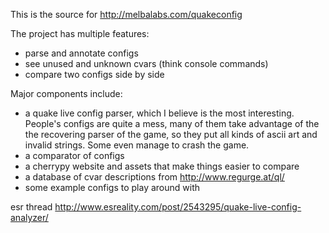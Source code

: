 This is the source for http://melbalabs.com/quakeconfig  

The project has multiple features:  
* parse and annotate configs
* see unused and unknown cvars (think console commands)
* compare two configs side by side

Major components include:  
* a quake live config parser, which I believe is the most interesting.
People's configs are quite a mess, many of them take advantage of the
the recovering parser of the game, so they put all kinds of ascii art and
invalid strings. Some even manage to crash the game.
* a comparator of configs
* a cherrypy website and assets that make things easier to compare
* a database of cvar descriptions from http://www.regurge.at/ql/
* some example configs to play around with

esr thread http://www.esreality.com/post/2543295/quake-live-config-analyzer/